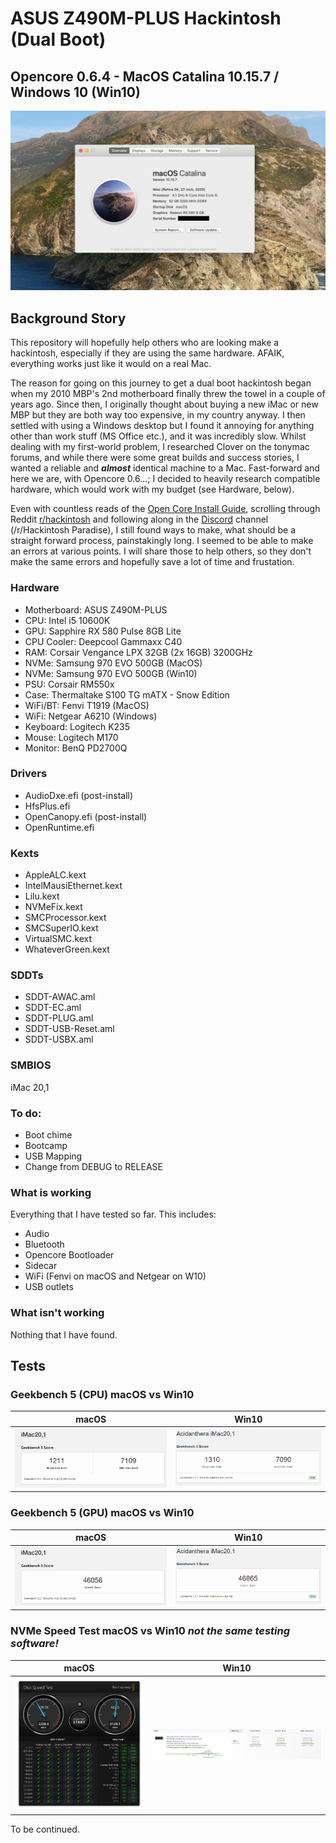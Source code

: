 # ASUS Z490M-PLUS Hackintosh (Dual Boot)
## Opencore 0.6.4 - MacOS Catalina 10.15.7 / Windows 10 (Win10)
![About Mac](About_Mac.png)

## Background Story
This repository will hopefully help others who are looking make a hackintosh, especially if they are using the same hardware. AFAIK, everything works just like it would on a real Mac. 

The reason for going on this journey to get a dual boot hackintosh began when my 2010 MBP's 2nd motherboard finally threw the towel in a couple of years ago. Since then, I originally thought about buying a new iMac or new MBP but they are both way too expensive, in my country anyway. I then settled with using a Windows desktop but I found it annoying for anything other than work stuff (MS Office etc.), and it was incredibly slow. Whilst dealing with my first-world problem, I researched Clover on the tonymac forums, and while there were some great builds and success stories, I wanted a reliable and ***almost*** identical machine to a Mac. Fast-forward and here we are, with Opencore 0.6...; I decided to heavily research compatible hardware, which would work with my budget (see Hardware, below).

Even with countless reads of the [Open Core Install Guide](https://dortania.github.io/OpenCore-Install-Guide/), scrolling through Reddit [r/hackintosh](https://www.reddit.com/r/hackintosh/) and following along in the [Discord](https://discord.com) channel (/r/Hackintosh Paradise), I still found ways to make, what should be a straight forward process, painstakingly long. I seemed to be able to make an errors at various points. I will share those to help others, so they don't make the same errors and hopefully save a lot of time and frustation. 

### Hardware
* Motherboard: ASUS Z490M-PLUS
* CPU: Intel i5 10600K
* GPU: Sapphire RX 580 Pulse 8GB Lite
* CPU Cooler: Deepcool Gammaxx C40
* RAM: Corsair Vengance LPX 32GB (2x 16GB) 3200GHz
* NVMe: Samsung 970 EVO 500GB (MacOS)
* NVMe: Samsung 970 EVO 500GB (Win10)
* PSU: Corsair RM550x
* Case: Thermaltake S100 TG mATX - Snow Edition
* WiFi/BT: Fenvi T1919 (MacOS)
* WiFi: Netgear A6210 (Windows)
* Keyboard: Logitech K235
* Mouse: Logitech M170
* Monitor: BenQ PD2700Q

### Drivers
* AudioDxe.efi (post-install)
* HfsPlus.efi
* OpenCanopy.efi (post-install)
* OpenRuntime.efi

### Kexts
* AppleALC.kext
* IntelMausiEthernet.kext
* Lilu.kext
* NVMeFix.kext
* SMCProcessor.kext
* SMCSuperIO.kext
* VirtualSMC.kext
* WhateverGreen.kext

### SDDTs
* SDDT-AWAC.aml
* SDDT-EC.aml
* SDDT-PLUG.aml
* SDDT-USB-Reset.aml
* SDDT-USBX.aml

### SMBIOS
iMac 20,1

### To do:
* Boot chime
* Bootcamp
* USB Mapping
* Change from DEBUG to RELEASE

### What is working
Everything that I have tested so far. This includes: 
* Audio
* Bluetooth
* Opencore Bootloader
* Sidecar
* WiFi (Fenvi on macOS and Netgear on W10)
* USB outlets

### What isn't working
Nothing that I have found.


## Tests
### Geekbench 5 (CPU) macOS vs Win10
macOS | Win10
----- |------
![CPU Mac](CPU_Mac.png) | ![CPU Windows](CPU_Windows.PNG)

### Geekbench 5 (GPU) macOS vs Win10
macOS | Win10
----- |------
![GPU Mac](OpenCL_Mac.png) | ![GPU Win10](OpenCL_Windows.PNG)

### NVMe Speed Test macOS vs Win10 *not the same testing software!*
macOS | Win10
----- |------
![NVMe Mac](NVMEMac.png) | ![NVMe Windows](NVMeWindows.PNG)


To be continued.
